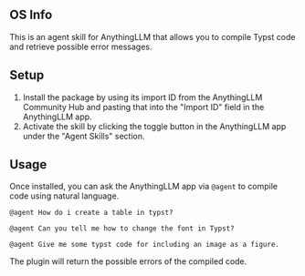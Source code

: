 ## OS Info

This is an agent skill for AnythingLLM that allows you to compile Typst code and retrieve possible error messages.

## Setup

1. Install the package by using its import ID from the AnythingLLM Community Hub and pasting that into the "Import ID" field in the AnythingLLM app.
2. Activate the skill by clicking the toggle button in the AnythingLLM app under the "Agent Skills" section.

## Usage

Once installed, you can ask the AnythingLLM app via `@agent` to compile code using natural language.

```
@agent How do i create a table in typst?
```

```
@agent Can you tell me how to change the font in Typst?
```

```
@agent Give me some typst code for including an image as a figure.
```

The plugin will return the possible errors of the compiled code.